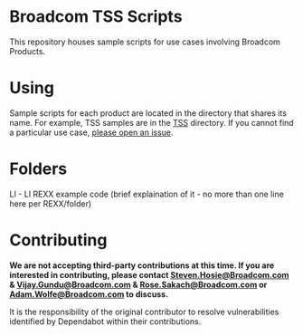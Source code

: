 # Broadcom TSS Scripts
This repository houses sample scripts for use cases involving Broadcom Products.

# Using
Sample scripts for each product are located in the directory that shares its name. For example, TSS samples are in the [TSS](TSS) directory. If you cannot find a particular use case, [please open an issue](https://github.com/BroadcomMFD/broadcom-product-scripts/issues/new).

# Folders
LI - LI REXX example code (brief explaination of it - no more than one line here per REXX/folder)

# Contributing
**We are not accepting third-party contributions at this time. If you are interested in contributing, please contact Steven.Hosie@Broadcom.com & Vijay.Gundu@Broadcom.com & Rose.Sakach@Broadcom.com or Adam.Wolfe@Broadcom.com to discuss.**

It is the responsibility of the original contributor to resolve vulnerabilities identified by Dependabot within their contributions.
